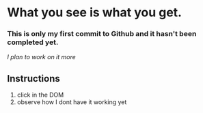 # What you see is what you get.

### This is only my first commit to Github and it hasn't been completed yet.

*I plan to work on it more*

## Instructions
1. click in the DOM 
2. observe how I dont have it working yet